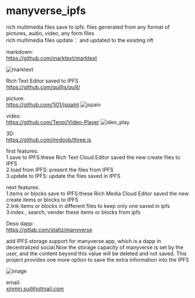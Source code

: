 # manyverse_ipfs

rich multimedia files save to ipfs: files generated from any format of pictures, audio, video, any form files  
rich multimedia files update： and updated to the existing nft  

markdown:  
https://github.com/marktext/marktext

![marktext](https://user-images.githubusercontent.com/16698808/174074560-f80f49fd-98ca-4a3c-8ff5-18bd0ec6d1fe.png)


Rich Text Editor saved to IPFS    
https://github.com/quilljs/quill/


picture:  
https://github.com/1j01/jspaint 
![jspain](https://user-images.githubusercontent.com/16698808/174575022-9c74617c-26c2-476c-8d4a-93905c4f3b6d.png)


video:  
https://github.com/Tenpi/Video-Player
![ideo_play](https://user-images.githubusercontent.com/16698808/174998352-7ec0d2b6-49e3-46df-acf6-2ede4fc8232c.png)


3D:  
https://github.com/mrdoob/three.js

first features:  
1.save to IPFS:these Rich Text Cloud Editor saved the new create files to  IPFS  
2.load from IPFS: present the files from IPFS  
3.update to IPFS: update the files saved in IPFS

next features:  
1.items or blocks save to IPFS:these Rich Media Cloud Editor saved the new create items or blocks to IPFS  
2.link items or blocks in different files to keep only one saved in ipfs  
3.index , search, vender these items or blocks from ipfs   

Deso dapp:   
https://gitlab.com/staltz/manyverse

add IPFS storage support for manyverse app, which is a dapp in decentralized social.Now the storage capacity of manyverse is set by the user, and the content beyond this value will be deleted and not saved. This project provides one more option to save the extra information into the IPFS

![image](https://user-images.githubusercontent.com/16698808/173471175-4948a215-1860-43da-9578-a1e13e16685f.png)



email:  
xinmin.su@hotmail.com   

